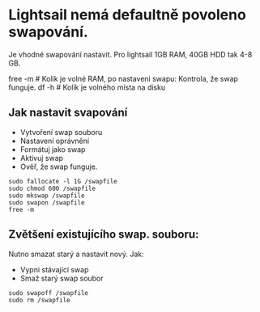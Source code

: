 # Lightsail nemá defaultně povoleno swapování.

Je vhodné swapování nastavit. Pro lightsail 1GB RAM, 40GB HDD tak 4-8 GB.

free -m  # Kolik je volné RAM, po nastaveni swapu: Kontrola, že swap funguje.
df -h    # Kolik je volného místa na disku

## Jak nastavit svapování
- Vytvoření swap souboru
- Nastavení oprávnění
- Formátuj jako swap
- Aktivuj swap
- Ověř, že swap funguje.

```
sudo fallocate -l 1G /swapfile	
sudo chmod 600 /swapfile		
sudo mkswap /swapfile			
sudo swapon /swapfile			
free -m							
```

## Zvětšení existujícího swap. souboru:
Nutno smazat starý a nastavit nový. Jak:

- Vypni stávající swap
- Smaž starý swap soubor

```
sudo swapoff /swapfile
sudo rm /swapfile
```
